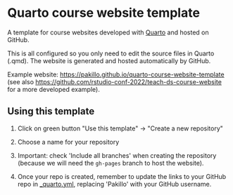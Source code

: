 # Quarto course website template

A template for course websites developed with [Quarto](https://quarto.org) and hosted on GitHub.

This is all configured so you only need to edit the source files in Quarto (.qmd). The website is generated and hosted automatically by GitHub.

Example website: https://pakillo.github.io/quarto-course-website-template (see also https://github.com/rstudio-conf-2022/teach-ds-course-website for a more developed example).


## Using this template

1. Click on green button "Use this template" -> "Create a new repository"

2. Choose a name for your repository

3. Important: check 'Include all branches' when creating the repository (because we will need the `gh-pages` branch to host the website).

4. Once your repo is created, remember to update the links to your GitHub repo in [_quarto.yml](_quarto.yml), replacing 'Pakillo' with your GitHub username.


